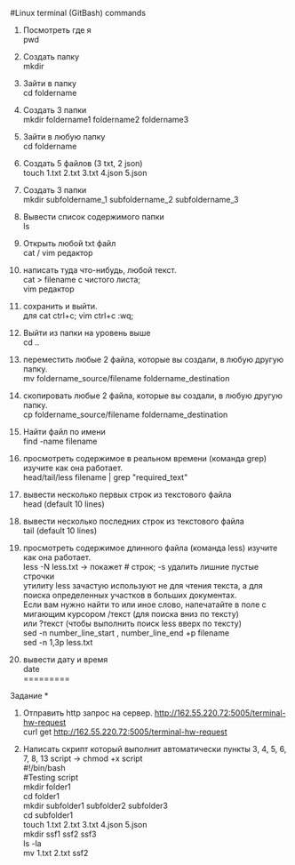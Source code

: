 #Linux terminal (GitBash) commands  

1) Посмотреть где я  
pwd  

2) Создать папку  
mkdir  
3) Зайти в папку  
cd foldername  

4) Создать 3 папки  
mkdir foldername1 foldername2 foldername3  

5) Зайти в любую папку  
cd foldername

6) Создать 5 файлов (3 txt, 2 json)  
touch 1.txt 2.txt 3.txt 4.json 5.json  

7) Создать 3 папки  
mkdir subfoldername_1 subfoldername_2 subfoldername_3  

8) Вывести список содержимого папки  
ls  

9) Открыть любой txt файл  
cat / vim редактор  

10) написать туда что-нибудь, любой текст.  
cat > filename с чистого листа;  
vim редактор  

11) сохранить и выйти.  
для cat ctrl+c; vim ctrl+c :wq;  

12) Выйти из папки на уровень выше  
cd ..  

13) переместить любые 2 файла, которые вы создали, в любую другую папку.  
mv foldername_source/filename foldername_destination    

14) скопировать любые 2 файла, которые вы создали, в любую другую папку.  
cp foldername_source/filename foldername_destination  

15) Найти файл по имени  
find -name filename  

16) просмотреть содержимое в реальном времени (команда grep) изучите как она работает.  
head/tail/less filename | grep "required_text"  

17) вывести несколько первых строк из текстового файла  
head (default 10 lines)  

18) вывести несколько последних строк из текстового файла  
tail (default 10 lines)  

19) просмотреть содержимое длинного файла (команда less) изучите как она работает.  
less -N less.txt -> покажет # строк; -s удалить лишние пустые строчки  
утилиту less зачастую используют не для чтения текста, а для поиска определенных участков в больших документах.  
Если вам нужно найти то или иное слово, напечатайте в поле с мигающим курсором /текст (для поиска вниз по тексту)  
или ?текст (чтобы выполнить поиск less вверх по тексту)   
sed -n number_line_start , number_line_end +p filename  
sed -n 1,3p less.txt  

20) вывести дату и время  
date  
=========  

Задание *  
1) Отправить http запрос на сервер. http://162.55.220.72:5005/terminal-hw-request  
curl get http://162.55.220.72:5005/terminal-hw-request  

2) Написать скрипт который выполнит автоматически пункты 3, 4, 5, 6, 7, 8, 13
script -> chmod +x script  
#!/bin/bash  
#Testing script  
mkdir folder1  
cd folder1  
mkdir subfolder1 subfolder2 subfolder3  
cd subfolder1  
touch 1.txt 2.txt 3.txt 4.json 5.json  
mkdir ssf1 ssf2 ssf3  
ls -la  
mv 1.txt 2.txt ssf2  
